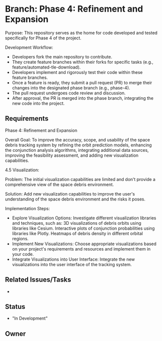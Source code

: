# Branch: Phase 4: Refinement and Expansion

Purpose: This repository serves as the home for code developed and tested specifically for Phase 4 of the project.

Development Workflow:
*   Developers fork the main repository to contribute.
*   They create feature branches within their forks for specific tasks (e.g., feature/automated-tle-download).
*   Developers implement and rigorously test their code within these feature branches.
*   Once a feature is ready, they submit a pull request (PR) to merge their changes into the designated phase branch (e.g., phase-4).
*   The pull request undergoes code review and discussion.
*   After approval, the PR is merged into the phase branch, integrating the new code into the project.

## Requirements

Phase 4: Refinement and Expansion

Overall Goal: To improve the accuracy, scope, and usability of the space debris tracking system by refining the orbit prediction models, enhancing the conjunction analysis algorithms, integrating additional data sources, improving the feasibility assessment, and adding new visualization capabilities.

4.5 Visualization:

Problem: The initial visualization capabilities are limited and don't provide a comprehensive view of the space debris environment.

Solution: Add new visualization capabilities to improve the user's understanding of the space debris environment and the risks it poses.

Implementation Steps:
*   Explore Visualization Options: Investigate different visualization libraries and techniques, such as:
    3D visualizations of debris orbits using libraries like Cesium.
    Interactive plots of conjunction probabilities using libraries like Plotly.
    Heatmaps of debris density in different orbital regions.
*   Implement New Visualizations: Choose appropriate visualizations based on your project's requirements and resources and implement them in your code.
*   Integrate Visualizations into User Interface: Integrate the new visualizations into the user interface of the tracking system.

## Related Issues/Tasks

*   <links to related issues in your issue tracker>

## Status

* "In Development"

## Owner

<name of the developer responsible for the branch>
